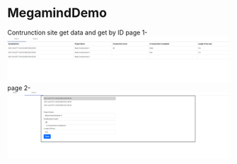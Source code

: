 # MegamindDemo
Contrunction site get data and get by ID
page 1-
![Alt text](image.png)
page 2-
![Alt text](image-1.png)
